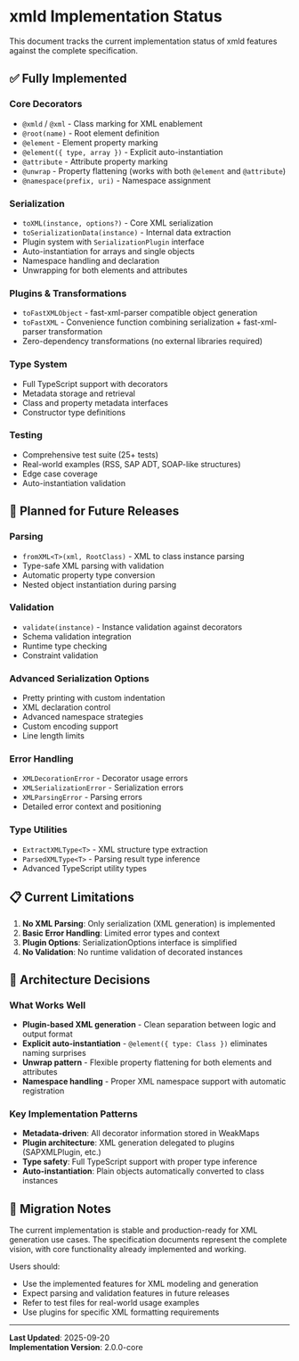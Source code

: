 # xmld Implementation Status

This document tracks the current implementation status of xmld features against the complete specification.

## ✅ Fully Implemented

### Core Decorators

- `@xmld` / `@xml` - Class marking for XML enablement
- `@root(name)` - Root element definition
- `@element` - Element property marking
- `@element({ type, array })` - Explicit auto-instantiation
- `@attribute` - Attribute property marking
- `@unwrap` - Property flattening (works with both `@element` and `@attribute`)
- `@namespace(prefix, uri)` - Namespace assignment

### Serialization

- `toXML(instance, options?)` - Core XML serialization
- `toSerializationData(instance)` - Internal data extraction
- Plugin system with `SerializationPlugin` interface
- Auto-instantiation for arrays and single objects
- Namespace handling and declaration
- Unwrapping for both elements and attributes

### Plugins & Transformations

- `toFastXMLObject` - fast-xml-parser compatible object generation
- `toFastXML` - Convenience function combining serialization + fast-xml-parser transformation
- Zero-dependency transformations (no external libraries required)

### Type System

- Full TypeScript support with decorators
- Metadata storage and retrieval
- Class and property metadata interfaces
- Constructor type definitions

### Testing

- Comprehensive test suite (25+ tests)
- Real-world examples (RSS, SAP ADT, SOAP-like structures)
- Edge case coverage
- Auto-instantiation validation

## 🚧 Planned for Future Releases

### Parsing

- `fromXML<T>(xml, RootClass)` - XML to class instance parsing
- Type-safe XML parsing with validation
- Automatic property type conversion
- Nested object instantiation during parsing

### Validation

- `validate(instance)` - Instance validation against decorators
- Schema validation integration
- Runtime type checking
- Constraint validation

### Advanced Serialization Options

- Pretty printing with custom indentation
- XML declaration control
- Advanced namespace strategies
- Custom encoding support
- Line length limits

### Error Handling

- `XMLDecorationError` - Decorator usage errors
- `XMLSerializationError` - Serialization errors
- `XMLParsingError` - Parsing errors
- Detailed error context and positioning

### Type Utilities

- `ExtractXMLType<T>` - XML structure type extraction
- `ParsedXMLType<T>` - Parsing result type inference
- Advanced TypeScript utility types

## 📋 Current Limitations

1. **No XML Parsing**: Only serialization (XML generation) is implemented
2. **Basic Error Handling**: Limited error types and context
3. **Plugin Options**: SerializationOptions interface is simplified
4. **No Validation**: No runtime validation of decorated instances

## 🎯 Architecture Decisions

### What Works Well

- **Plugin-based XML generation** - Clean separation between logic and output format
- **Explicit auto-instantiation** - `@element({ type: Class })` eliminates naming surprises
- **Unwrap pattern** - Flexible property flattening for both elements and attributes
- **Namespace handling** - Proper XML namespace support with automatic registration

### Key Implementation Patterns

- **Metadata-driven**: All decorator information stored in WeakMaps
- **Plugin architecture**: XML generation delegated to plugins (SAPXMLPlugin, etc.)
- **Type safety**: Full TypeScript support with proper type inference
- **Auto-instantiation**: Plain objects automatically converted to class instances

## 🔄 Migration Notes

The current implementation is stable and production-ready for XML generation use cases. The specification documents represent the complete vision, with core functionality already implemented and working.

Users should:

- Use the implemented features for XML modeling and generation
- Expect parsing and validation features in future releases
- Refer to test files for real-world usage examples
- Use plugins for specific XML formatting requirements

---

**Last Updated**: 2025-09-20  
**Implementation Version**: 2.0.0-core
